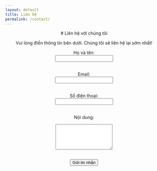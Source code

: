 ```yaml
---
layout: default
title: Liên hệ
permalink: /contact/
---
```

<center>
# Liên hệ với chúng tôi

Vui lòng điền thông tin bên dưới. Chúng tôi sẽ liên hệ lại sớm nhất!

<form action="https://formsubmit.co/ha.hoangthi@gmail.com" method="POST">

  <label for="name">Họ và tên:</label><br>
  <input type="text" id="name" name="name" required><br><br>

  <label for="email">Email:</label><br>
  <input type="email" id="email" name="email" required><br><br>

  <label for="phone">Số điện thoại:</label><br>
  <input type="text" id="phone" name="phone"><br><br>

  <label for="message">Nội dung:</label><br>
  <textarea id="message" name="message" rows="5" required></textarea><br><br>

  <input type="hidden" name="_captcha" value="false">
  <input type="hidden" name="_next" value="https://habelle.github.io/thank-you.html">

  <button type="submit">Gửi tin nhắn</button>

</form>
</center>
